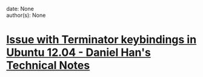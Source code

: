
date: None  
author(s): None  

# [Issue with Terminator keybindings in Ubuntu 12.04 - Daniel Han's Technical Notes](https://sites.google.com/site/xiangyangsite/home/technical-tips/linux-unix/common-tips/issue-with-terminator-keybindings-in-ubuntu-12-04)



